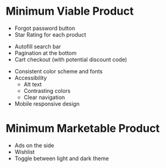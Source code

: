 # Minimum Viable Product

<!-- - Header (home, products, cart (with cart items), sign in / sign up, profile) -->
- Forgot password button
- Star Rating for each product
<!-- - Modal for each product -->
<!-- - Deal of the day on home page -->
- Autofill search bar
- Pagination at the bottom
- Cart checkout (with potential discount code)
<!-- - Footer for contact information / copyright information -->
- Consistent color scheme and fonts
- Accessibility
    - Alt text
    - Contrasting colors
    - Clear navigation
- Mobile responsive design

# Minimum Marketable Product

- Ads on the side
- Wishlist
- Toggle between light and dark theme